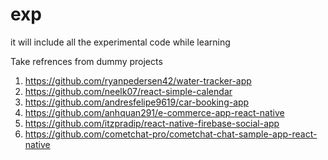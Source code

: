 # exp
it will include all the experimental code while learning

Take refrences from dummy projects 
1. https://github.com/ryanpedersen42/water-tracker-app
2. https://github.com/neelk07/react-simple-calendar
3. https://github.com/andresfelipe9619/car-booking-app
4. https://github.com/anhquan291/e-commerce-app-react-native
5. https://github.com/itzpradip/react-native-firebase-social-app
6. https://github.com/cometchat-pro/cometchat-chat-sample-app-react-native
